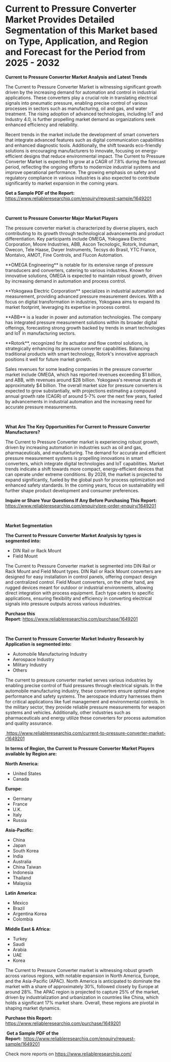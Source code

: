 <p><h1>Current to Pressure Converter Market Provides Detailed Segmentation of this Market based on Type, Application, and Region and Forecast for the Period from 2025 - 2032</h1></p><p><strong>Current to Pressure Converter Market Analysis and Latest Trends</strong></p>
<p><p>The Current to Pressure Converter Market is witnessing significant growth driven by the increasing demand for automation and control in industrial applications. These converters play a crucial role in translating electrical signals into pneumatic pressure, enabling precise control of various processes in sectors such as manufacturing, oil and gas, and water treatment. The rising adoption of advanced technologies, including IoT and Industry 4.0, is further propelling market demand as organizations seek enhanced efficiency and reliability.</p><p>Recent trends in the market include the development of smart converters that integrate advanced features such as digital communication capabilities and enhanced diagnostic tools. Additionally, the shift towards eco-friendly solutions is encouraging manufacturers to innovate, focusing on energy-efficient designs that reduce environmental impact. The Current to Pressure Converter Market is expected to grow at a CAGR of 7.8% during the forecast period, reflecting the ongoing efforts to modernize industrial systems and improve operational performance. The growing emphasis on safety and regulatory compliance in various industries is also expected to contribute significantly to market expansion in the coming years.</p></p>
<p><strong>Get a Sample PDF of the Report:&nbsp;</strong> <a href="https://www.reliableresearchiq.com/enquiry/request-sample/1649201?utm_campaign=1900&utm_medium=2&utm_source=Github&utm_content=ia&utm_term=18022025&utm_id=current-to-pressure-converter">https://www.reliableresearchiq.com/enquiry/request-sample/1649201</a></p>
<p>&nbsp;</p>
<p><strong>Current to Pressure Converter Major Market Players</strong></p>
<p><p>The pressure converter market is characterized by diverse players, each contributing to its growth through technological advancements and product differentiation. Key participants include OMEGA, Yokogawa Electric Corporation, Moore Industries, ABB, Ascon Tecnologic, Rotork, Indumart, Owecon, Tele Haase, Dwyer Instruments, Tecsys do Brasil, YTC France, Montalvo, AMOT, Fine Controls, and Flucon Automation.</p><p>**OMEGA Engineering** is notable for its extensive range of pressure transducers and converters, catering to various industries. Known for innovative solutions, OMEGA is expected to maintain robust growth, driven by increasing demand in automation and process control.</p><p>**Yokogawa Electric Corporation** specializes in industrial automation and measurement, providing advanced pressure measurement devices. With a focus on digital transformation in industries, Yokogawa aims to expand its market footprint, leveraging its expertise in process control.</p><p>**ABB** is a leader in power and automation technologies. The company has integrated pressure measurement solutions within its broader digital offerings, forecasting strong growth backed by trends in smart technologies and IoT in manufacturing sectors.</p><p>**Rotork**, recognized for its actuator and flow control solutions, is strategically enhancing its pressure converter capabilities. Balancing traditional products with smart technology, Rotork's innovative approach positions it well for future market growth.</p><p>Sales revenues for some leading companies in the pressure converter market include OMEGA, which has reported revenues exceeding $1 billion, and ABB, with revenues around $28 billion. Yokogawa's revenue stands at approximately $4 billion. The overall market size for pressure converters is expected to grow substantially, with projections estimating a compound annual growth rate (CAGR) of around 5-7% over the next few years, fueled by advancements in industrial automation and the increasing need for accurate pressure measurements.</p></p>
<p>&nbsp;</p>
<p><strong>What Are The Key Opportunities For Current to Pressure Converter Manufacturers?</strong></p>
<p><p>The Current to Pressure Converter market is experiencing robust growth, driven by increasing automation in industries such as oil and gas, pharmaceuticals, and manufacturing. The demand for accurate and efficient pressure measurement systems is propelling innovations in smart converters, which integrate digital technologies and IoT capabilities. Market trends indicate a shift towards more compact, energy-efficient devices that can operate under extreme conditions. By 2028, the market is projected to expand significantly, fueled by the global push for process optimization and enhanced safety standards. In the coming years, focus on sustainability will further shape product development and consumer preferences.</p></p>
<p><strong>Inquire or Share Your Questions If Any Before Purchasing This Report:</strong> <a href="https://www.reliableresearchiq.com/enquiry/pre-order-enquiry/1649201?utm_campaign=1900&utm_medium=2&utm_source=Github&utm_content=ia&utm_term=18022025&utm_id=current-to-pressure-converter">https://www.reliableresearchiq.com/enquiry/pre-order-enquiry/1649201</a></p>
<p>&nbsp;</p>
<p><strong>Market Segmentation</strong></p>
<p><strong>The Current to Pressure Converter Market Analysis by types is segmented into:</strong></p>
<p><ul><li>DIN Rail or Rack Mount</li><li>Field Mount</li></ul></p>
<p><p>The Current to Pressure Converter market is segmented into DIN Rail or Rack Mount and Field Mount types. DIN Rail or Rack Mount converters are designed for easy installation in control panels, offering compact design and centralized control. Field Mount converters, on the other hand, are rugged devices meant for outdoor or industrial environments, allowing direct integration with process equipment. Each type caters to specific applications, ensuring flexibility and efficiency in converting electrical signals into pressure outputs across various industries.</p></p>
<p><strong>Purchase this Report:&nbsp;</strong><a href="https://www.reliableresearchiq.com/purchase/1649201?utm_campaign=1900&utm_medium=2&utm_source=Github&utm_content=ia&utm_term=18022025&utm_id=current-to-pressure-converter">https://www.reliableresearchiq.com/purchase/1649201</a></p>
<p>&nbsp;</p>
<p><strong>The Current to Pressure Converter Market Industry Research by Application is segmented into:</strong></p>
<p><ul><li>Automobile Manufacturing Industry</li><li>Aerospace Industry</li><li>Military Industry</li><li>Others</li></ul></p>
<p><p>The current to pressure converter market serves various industries by enabling precise control of fluid pressures through electrical signals. In the automobile manufacturing industry, these converters ensure optimal engine performance and safety systems. The aerospace industry harnesses them for critical applications like fuel management and environmental controls. In the military sector, they provide reliable pressure measurements for weapon systems and vehicles. Additionally, other industries such as pharmaceuticals and energy utilize these converters for process automation and quality assurance.</p></p>
<p><a href="https://www.reliableresearchiq.com/current-to-pressure-converter-market-r1649201?utm_campaign=1900&utm_medium=2&utm_source=Github&utm_content=ia&utm_term=18022025&utm_id=current-to-pressure-converter">&nbsp;https://www.reliableresearchiq.com/current-to-pressure-converter-market-r1649201</a></p>
<p><strong>In terms of Region, the Current to Pressure Converter Market Players available by Region are:</strong></p>
<p>
    <p> <strong> North America: </strong>
        <ul>
            <li>United States</li>
            <li>Canada</li>
        </ul>
        </p> 
    <p> <strong> Europe: </strong>
        <ul>
            <li>Germany</li>
            <li>France</li>
            <li>U.K.</li>
            <li>Italy</li>
            <li>Russia</li>
        </ul>
        </p> 
    <p> <strong> Asia-Pacific: </strong>
        <ul>
            <li>China</li>
            <li>Japan</li>
            <li>South Korea</li>
            <li>India</li>
            <li>Australia</li>
            <li>China Taiwan</li>
            <li>Indonesia</li>
            <li>Thailand</li>
            <li>Malaysia</li>
        </ul>
        </p> 
    <p> <strong> Latin America: </strong>
        <ul>
            <li>Mexico</li>
            <li>Brazil</li>
            <li>Argentina Korea</li>
            <li>Colombia</li>
        </ul>
        </p> 
    <p> <strong> Middle East & Africa: </strong>
        <ul>
            <li>Turkey</li>
            <li>Saudi</li>
            <li>Arabia</li>
            <li>UAE</li>
            <li>Korea</li>
        </ul>
    </p>
    </p>
<p><p>The Current to Pressure Converter market is witnessing robust growth across various regions, with notable expansion in North America, Europe, and the Asia-Pacific (APAC). North America is anticipated to dominate the market with a share of approximately 30%, followed closely by Europe at around 28%. The APAC region is projected to capture 25% of the market, driven by industrialization and urbanization in countries like China, which holds a significant 17% market share. Overall, these regions are pivotal in shaping market dynamics.</p></p>
<p><strong>Purchase this Report: </strong><a href="https://www.reliableresearchiq.com/purchase/1649201?utm_campaign=1900&utm_medium=2&utm_source=Github&utm_content=ia&utm_term=18022025&utm_id=current-to-pressure-converter">https://www.reliableresearchiq.com/purchase/1649201</a></p>
<p>&nbsp;<strong>Get a Sample PDF of the Report:&nbsp;&nbsp;</strong><a href="https://www.reliableresearchiq.com/enquiry/request-sample/1649201?utm_campaign=1900&utm_medium=2&utm_source=Github&utm_content=ia&utm_term=18022025&utm_id=current-to-pressure-converter">https://www.reliableresearchiq.com/enquiry/request-sample/1649201</a></p>
<p><strong></strong></p>
<p>Check more reports on <a href="https://www.reliableresearchiq.com/?utm_campaign=1900&utm_medium=2&utm_source=Github&utm_content=ia&utm_term=18022025&utm_id=current-to-pressure-converter">https://www.reliableresearchiq.com/</a></p>